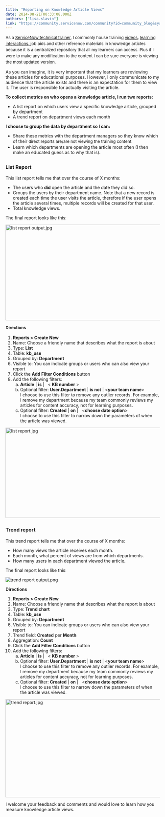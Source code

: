 ```yaml
---
title: "Reporting on Knowledge Article Views"
date: 2014-08-21T00:33:08.000Z
authors: ["lisa.slavin"]
link: "https://community.servicenow.com/community?id=community_blog&sys_id=ba4e66addbd0dbc01dcaf3231f9619b4"
---
```

<p><span style="line-height: 1.5em; font-size: 10pt;">As a </span><a title="re.jobvite.com/CompanyJobs/Careers.aspx?c=q4d9Vfw5&cs=98WaVfwT&page=Job%20Description&j=oSSQYfwi" href="http://hire.jobvite.com/CompanyJobs/Careers.aspx?c=q4d9Vfw5&amp;cs=98WaVfwT&amp;page=Job%20Description&amp;j=oSSQYfwi" style="font-size: 10pt; line-height: 1.5em;">ServiceNow technical trainer</a><span style="line-height: 1.5em; font-size: 10pt;">, I commonly house training </span><a title="" _jive_internal="true" href="/community?id=community_question&sys_id=b960d729dbdcdbc01dcaf3231f9619d0" style="font-size: 10pt; line-height: 1.5em;">videos</a><span style="line-height: 1.5em; font-size: 10pt;">, <a title="" _jive_internal="true" href="/groups/servicenow-user-group-sig-knowledge-management/blog/2014/07/30/interactive-demos-in-servicenow-s-knowledge-base">learning interactions, </a></span><span style="line-height: 1.5em; font-size: 10pt;">job aids and other reference materials in knowledge articles because it is a centralized repository that all my learners can access. Plus if I were to make any modification to the content I can be sure everyone is viewing the most updated version. </span></p><p></p><p>As you can imagine, it is very important that my learners are reviewing these articles for educational purposes. However, I only communicate to my audience that the article exists and there is an expectation for them to view it. The user is responsible for actually visiting the article.</p><p></p><p><strong>To collect metrics on who opens a knowledge article, I run two reports:   </strong></p><ul style="list-style-type: disc;"><li>A list report on which users view a specific knowledge article, grouped by department</li><li>A trend report on department views each month</li></ul><p></p><p><strong>I choose to group the data by department so I can:</strong></p><ul style="list-style-type: disc;"><li>Share these metrics with the department managers so they know which of their <span style="font-size: 10pt; line-height: 1.5em;">direct reports are/are not viewing the training content.</span></li><li>Learn which departments are opening the article most often (I then make an educated guess as to why that is).</li></ul><p></p><h2><span style="font-size: 12pt;">List Report </span></h2><p>This list report tells me that over the course of X months:</p><ul style="list-style-type: disc;"><li>The users who <strong>did</strong> open the article and the date they did so.</li><li>Groups the users by their department name. Note that a new record is created each time the user visits the article, therefore if the user opens the article several times, multiple records will be created for that user.</li><li>Total knowledge views.</li></ul><p></p><p>The final report looks like this:</p><p><img   alt="list report output.jpg" class="image-0 jive-image" src="bea11d06dbd4130468c1fb651f96191d.iix" style="height: 313px; width: 620px; display: block; margin-left: auto; margin-right: auto;"/></p><p></p><p><span style="font-size: 10pt; line-height: 1.5em;"><strong>Directions</strong></span></p><ol style="list-style-type: decimal;"><li><strong>Reports &gt; Create New</strong></li><li>Name: Choose a friendly name that describes what the report is about</li><li>Type: <strong>List</strong></li><li>Table: <strong>kb_use</strong></li><li>Grouped by: <strong>Department</strong></li><li>Visible to: You can indicate groups or users who can also view your report</li><li>Click the <strong>Add Filter Conditions</strong> button</li><li>Add the following filters:<ol style="list-style-type: lower-alpha;"><li><strong>Article</strong> | <strong>is</strong> |   &lt; <strong>KB number</strong> &gt;</li><li>Optional filter: <strong>User.Department</strong> | <strong>is not</strong> | &lt;<strong>your team name</strong>&gt;<br/>I choose to use this filter to remove any outlier records. For example, I remove my department because my team commonly reviews my articles for content accuracy, not for learning purposes.</li><li>Optional filter: <strong>Created</strong> | <strong>on</strong> |   &lt;<strong>choose date option</strong>&gt;<br/>I choose to use this filter to narrow down the parameters of when the article was viewed.</li></ol></li></ol><p><img   alt="list report.jpg" class="image-1 jive-image" src="17e2fc0edb5c57049c9ffb651f961983.iix" style="height: 295px; width: 620px; display: block; margin-left: auto; margin-right: auto;"/></p><p></p><p></p><h2><span style="font-size: 12pt;">Trend report </span></h2><p>This trend report tells me that over the course of X months:</p><ul style="list-style-type: disc;"><li>How many views the article receives each month.</li><li>Each month, what percent of views are from which departments.</li><li>How many users in each department viewed the article.</li></ul><p></p><p>The final report looks like this:</p><p><img   alt="trend report output.png" class="image-2 jive-image" src="677f44cadb105304b322f4621f961915.iix" style="height: auto; display: block; margin-left: auto; margin-right: auto;"/></p><p></p><p><strong>Directions</strong></p><ol style="list-style-type: decimal;"><li><strong>Reports &gt; Create New             </strong></li><li>Name: Choose a friendly name that describes what the report is about</li><li>Type: <strong>Trend chart</strong></li><li>Table: <strong>kb_use</strong></li><li>Grouped by: <strong>Department</strong></li><li>Visible to: You can indicate groups or users who can also view your report</li><li>Trend field: <strong>Created</strong> per <strong>Month</strong></li><li>Aggregation: <strong>Count</strong></li><li>Click the <strong>Add Filter Conditions</strong> button</li><li>Add the following filters:<ol style="list-style-type: lower-alpha;"><li><strong>Article</strong> | <strong>is</strong> |   &lt; <strong>KB number</strong> &gt;</li><li>Optional filter: <strong>User.Department</strong> | <strong>is not</strong> | &lt;<strong>your team name</strong>&gt;<br/>I choose to use this filter to remove any outlier records. For example, I remove my department because my team commonly reviews my articles for content accuracy, not for learning purposes.</li><li>Optional filter: <strong>Created</strong> | <strong>on</strong> |   &lt;<strong>choose date option</strong>&gt;<br/>I choose to use this filter to narrow down the parameters of when the article was viewed.</li></ol></li></ol><p><img   alt="trend report.jpg" class="image-3 jive-image" src="3f73bf35db505704ed6af3231f961961.iix" style="height: 321px; width: 620px; display: block; margin-left: auto; margin-right: auto;"/></p><p></p><p>I welcome your feedback and comments and would love to learn how you measure knowledge article views.</p><p style="margin-bottom: 14.0pt;"><span style="font-size: 14.0pt; font-family: Calibri;">                                                     </span></p>
